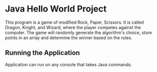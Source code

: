 # Java Hello World Project

This program is a game of modified Rock, Paper, Scissors. It is called Dragon, Knight, and Wizard, where the player competes against the computer. The game will randomly generate the algorithm's choice, store points in an array and determine the winner based on the rules.


## Running the Application

Application can run on any console that takes Java commands. 
